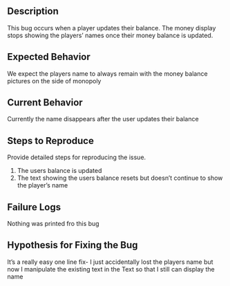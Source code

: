## Description

This bug occurs when a player updates their balance. The money display stops showing the players’ names once their money balance is updated. 

## Expected Behavior

We expect the players name to always remain with the money balance pictures on the side of monopoly 

## Current Behavior

Currently the name disappears after the user updates their balance 

## Steps to Reproduce

Provide detailed steps for reproducing the issue.

 1. The users balance is updated 
2. The text showing the users balance resets but doesn’t continue to show the player’s name

## Failure Logs

Nothing was printed fro this bug

## Hypothesis for Fixing the Bug

It’s a really easy one line fix- I just accidentally lost the players name but now I manipulate the existing text in the Text so that I still can display the name 
